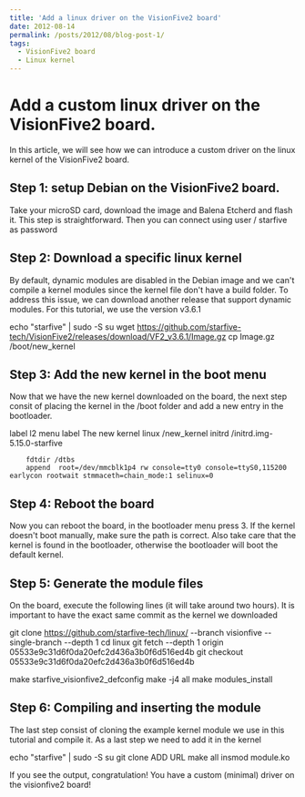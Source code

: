 ```yaml
---
title: 'Add a linux driver on the VisionFive2 board'
date: 2012-08-14
permalink: /posts/2012/08/blog-post-1/
tags:
  - VisionFive2 board
  - Linux kernel
---
```


Add a custom linux driver on the VisionFive2 board.
======

In this article, we will see how we can introduce a custom driver on the linux kernel of the VisionFive2 board. 

Step 1: setup Debian on the VisionFive2 board.
------

Take your microSD card, download the image and Balena Etcherd and flash it. This step is straightforward. Then you can connect using user / starfive as password

Step 2: Download a specific linux kernel
------

By default, dynamic modules are disabled in the Debian image and we can't compile a kernel modules since the kernel file don't have a build folder. To address this issue, we can download another release that support dynamic modules. For this tutorial, we use the version v3.6.1

echo "starfive" | sudo -S su
wget https://github.com/starfive-tech/VisionFive2/releases/download/VF2_v3.6.1/Image.gz
cp Image.gz /boot/new_kernel


Step 3: Add the new kernel in the boot menu
------

Now that we have the new kernel downloaded on the board, the next step consit of placing the kernel in the /boot folder and add a new entry in the bootloader. 

label l2
        menu label The new kernel 
        linux /new_kernel 
        initrd /initrd.img-5.15.0-starfive

        fdtdir /dtbs
        append  root=/dev/mmcblk1p4 rw console=tty0 console=ttyS0,115200 earlycon rootwait stmmaceth=chain_mode:1 selinux=0

Step 4: Reboot the board
------

Now you can reboot the board, in the bootloader menu press 3. If the kernel doesn't boot manually, make sure the path is correct. Also take care that the kernel is found in the bootloader, otherwise the bootloader will boot the default kernel.

Step 5: Generate the module files
------

On the board, execute the following lines (it will take around two hours). It is important to have the exact same commit as the kernel we downloaded


git clone https://github.com/starfive-tech/linux/ --branch visionfive --single-branch --depth 1
cd linux
git fetch --depth 1 origin 05533e9c31d6f0da20efc2d436a3b0f6d516ed4b
git checkout 05533e9c31d6f0da20efc2d436a3b0f6d516ed4b

make starfive_visionfive2_defconfig
make -j4 all
make modules_install


Step 6: Compiling and inserting the module
------

The last step consist of cloning the example kernel module we use in this tutorial and compile it. As a last step we need to add it in the kernel

echo "starfive" | sudo -S su
git clone ADD URL
make all
insmod module.ko


If you see the output, congratulation! You have a custom (minimal) driver on the visionfive2 board!